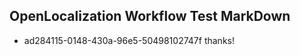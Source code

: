 ## OpenLocalization Workflow Test MarkDown
* ad284115-0148-430a-96e5-50498102747f thanks!

<!--HONumber=Jul16_HO5-->


